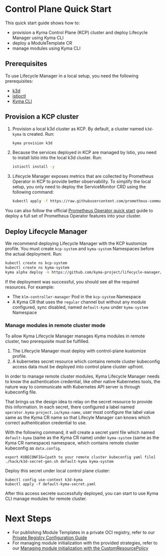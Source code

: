 # Control Plane Quick Start

This quick start guide shows how to:

- provision a Kyma Control Plane (KCP) cluster and deploy Lifecycle Manager using Kyma CLI
- deploy a ModuleTemplate CR
- manage modules using Kyma CLI

## Prerequisites

To use Lifecycle Manager in a local setup, you need the following prerequisites:

- [k3d](https://k3d.io/)
- [istioctl](https://istio.io/latest/docs/setup/install/istioctl/)
- [Kyma CLI](https://kyma-project.io/docs/kyma/latest/04-operation-guides/operations/01-install-kyma-CLI)

## Provision a KCP cluster

1. Provision a local k3d cluster as KCP. By default, a cluster named `k3d-kyma` is created. Run:

   ```bash
   kyma provision k3d
   ```

2. Because the services deployed in KCP are managed by Istio, you need to install Istio into the local k3d cluster. Run:

   ```bash
   istioctl install -y
   ```

3. Lifecycle Manager exposes metrics that are collected by Prometheus Operator in KCP to provide better observability. To simplify the local setup, you only need to deploy the ServiceMonitor CRD using the following command:

   ```bash
   kubectl apply -f https://raw.githubusercontent.com/prometheus-community/helm-charts/main/charts/kube-prometheus-stack/crds/crd-servicemonitors.yaml
   ```

You can also follow the official [Prometheus Operator quick start](https://prometheus-operator.dev/docs/prologue/quick-start/) guide to deploy a full set of Prometheus Operator features into your cluster.

## Deploy Lifecycle Manager

We recommend deploying Lifecycle Manager with the KCP kustomize profile. You must create `kcp-system` and `kyma-system` Namespaces before the actual deployment. Run:

   ```bash
   kubectl create ns kcp-system
   kubectl create ns kyma-system
   kyma alpha deploy -k https://github.com/kyma-project/lifecycle-manager/config/control-plane
   ```

If the deployment was successful, you should see all the required resources. For example:

- The `klm-controller-manager` Pod in the `kcp-system` Namespace
- A Kyma CR that uses the `regular` channel but without any module configured, sync disabled, named `default-kyma` under `kyma-system` Namespace

### Manage modules in remote cluster mode

To allow Kyma Lifecycle Manager manages Kyma modules in remote cluster, two prerequisite must be fulfilled.

1. The Lifecycle Manager must deploy with control-plane kustomize profile.
2. A kubernetes secret resource which contains remote cluster kubeconfig access data must be deployed into control plane cluster upfront.

In order to manage remote cluster modules, Kyma Lifecycle Manager needs to know the authentication credential, like other native Kubernetes tools, the nature way to communicate with Kubernetes API server is through kubeconfig file. 

That brings us the design idea to relay on the secret resource to provide this information. In each secret, there configured a label named `operator.kyma-project.io/kyma-name`, user must configure the label value same as the Kyma CR name so that Lifecyle Manager can knows which correct authentication credential to use.

With the following command, it will create a secret yaml file which named `default-kyma` (same as the Kyma CR name) under `kyma-system` (same as the Kyma CR namespace) namespace, which contains remote cluster kubeconfig as `data.config`.
```
export KUBECONFIG=[path to your remote cluster kubeconfig yaml file]
./hack/k3d-secret-gen.sh default-kyma kyma-system
```
Deploy this secret under local control plane cluster:
```
kubectl config use-context k3d-kyma 
kubectl apply -f default-kyma-secret.yaml
```

After this access secrete successfully deployed, you can start to use Kyma CLI manage modules for remote cluster.

# Next Steps

- For publishing Module Templates in a private OCI registry, refer to our [Private Registry Configuration Guide](tutorials/config-private-registry.md)
- For managing module initialization with the provided strategies, refer to our [Managing module initialization with the CustomResourcePolicy](tutorials/manage-module-with-custom-resource-policy.md)